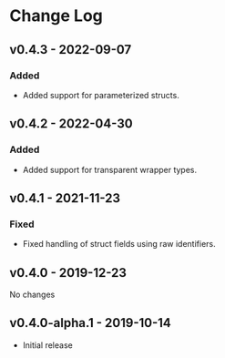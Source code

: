 # Change Log

## v0.4.3 - 2022-09-07

### Added

* Added support for parameterized structs.

## v0.4.2 - 2022-04-30

### Added

* Added support for transparent wrapper types.

## v0.4.1 - 2021-11-23

### Fixed

* Fixed handling of struct fields using raw identifiers.

## v0.4.0 - 2019-12-23

No changes

## v0.4.0-alpha.1 - 2019-10-14

* Initial release
